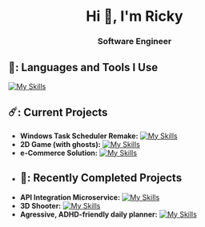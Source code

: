<h1 align="center">Hi 👋, I'm Ricky</h1>
<h3 align="center">Software Engineer</h3>

## 👻: Languages and Tools I Use
[![My Skills](https://skillicons.dev/icons?i=cpp,py,lua,dotnet,cs,flask,mongodb,azure,postgres,unreal)](https://skillicons.dev)

## ☄️: Current Projects
- **Windows Task Scheduler Remake:** [![My Skills](https://skillicons.dev/icons?i=cpp,c)](https://skillicons.dev)
- **2D Game (with ghosts):** [![My Skills](https://skillicons.dev/icons?i=lua)](https://skillicons.dev) 
- **e-Commerce Solution:**  [![My Skills](https://skillicons.dev/icons?i=cs,dotnet)](https://skillicons.dev) 
- ## 🐧: Recently Completed Projects
- **API Integration Microservice:**  [![My Skills](https://skillicons.dev/icons?i=py,azure,postgres)](https://skillicons.dev)
- **3D Shooter:**  [![My Skills](https://skillicons.dev/icons?i=cpp,unreal)](https://skillicons.dev) 
- **Agressive, ADHD-friendly daily planner:**  [![My Skills](https://skillicons.dev/icons?i=cpp)](https://skillicons.dev) 

